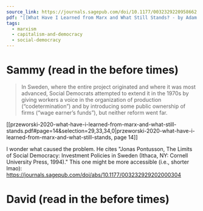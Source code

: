 ```yaml
---
source_link: https://journals.sagepub.com/doi/10.1177/0032329220958662
pdf: "[[What Have I Learned from Marx and What Still Stands? - by Adam Przeworski]]"
tags:
  - marxism
  - capitalism-and-democracy
  - social-democracy
---
```

# Sammy (read in the before times)

> In Sweden, where the entire project originated and where it was most advanced, Social Democrats attempted to extend it in the 1970s by giving workers a voice in the organization of production (“codetermination”) and by introducing some public ownership of firms (“wage earner’s funds”), but neither reform went far.

[[przeworski-2020-what-have-i-learned-from-marx-and-what-still-stands.pdf#page=14&selection=29,33,34,0|przeworski-2020-what-have-i-learned-from-marx-and-what-still-stands, page 14]]

I wonder what caused the problem. He cites "Jonas Pontusson, The Limits of Social Democracy: Investment Policies in Sweden (Ithaca, NY: Cornell University Press, 1994)."
This one might be more accessible (i.e., shorter lmao): https://journals.sagepub.com/doi/abs/10.1177/003232929202000304

# David (read in the before times)

